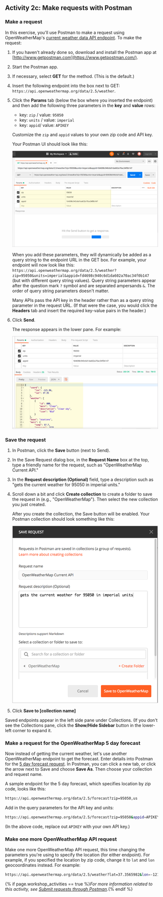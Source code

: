 ## <i class="fa fa-user-circle"></i>  Activity 2c: Make requests with Postman

### Make a request

In this exercise, you'll use Postman to make a request using OpenWeatherMap's [current weather data API endpoint](https://openweathermap.org/current). To make the request:

1.  If you haven't already done so, download and install the Postman app at [http://www.getpostman.com](https://www.getpostman.com/).
2.  Start the Postman app.
3.  If necessary, select **GET** for the method. (This is the default.)
4.  Insert the following endpoint into the box next to GET: `https://api.openweathermap.org/data/2.5/weather`.
5.  Click the **Params** tab (below the box where you inserted the endpoint) and then add the following three parameters in the **key** and **value** rows:

    * key: `zip` / value: `95050`
    * key: `units` / value: `imperial`
    * key: `appid`/ value: `APIKEY`

    Customize the `zip` and `appid` values to your own zip code and API key.

    Your Postman UI should look like this:

    <img src="images/postmanopenweatherapi.png" class="medium"/>

	  When you add these parameters, they will dynamically be added as a query string to the endpoint URL in the GET box. For example, your endpoint will now look like this: `https://api.openweathermap.org/data/2.5/weather?zip=95050&units=imperial&appid=fd4698c940c6d1da602a70ac34f0b147` (but with different query string values). Query string parameters appear after the question mark `?` symbol and are separated ampersands `&`. The order of query string parameters doesn't matter.

    Many APIs pass the API key in the header rather than as a query string parameter in the request URL. (If that were the case, you would click the **Headers** tab and insert the required key-value pairs in the header.)

7.  Click **Send**.

	  The response appears in the lower pane. For example:

    <img src="images/postmanopenweatherapiresponse.png" class="medium"/>

### Save the request

1.  In Postman, click the **Save** button (next to Send).
1.  In the Save Request dialog box, in the **Request Name** box at the top, type a friendly name for the request, such as "OpenWeatherMap Current API."
1.  In the **Request description (Optional)** field, type a description such as "gets the current weather for 95050 in imperial units."
3.  Scroll down a bit and click **Create collection** to create a folder to save the request in (e.g., "OpenWeatherMap"). Then select the new collection you just created.

    After you create the collection, the Save button will be enabled. Your Postman collection should look something like this:

    <img src="images/postmancollectiondialog.png" class="small"/>

4.  Click **Save to [collection name]**

Saved endpoints appear in the left side pane under Collections. (If you don't see the Collections pane, click the **Show/Hide Sidebar** button in the lower-left corner to expand it.

### Make a request for the OpenWeatherMap 5 day forecast

Now instead of getting the current weather, let's use another OpenWeatherMap endpoint to get the forecast. Enter details into Postman for the [5 day forecast request](https://openweathermap.org/forecast5). In Postman, you can click a new tab, or click the arrow next to Save and choose **Save As**. Then choose your collection and request name.

A sample endpoint for the 5 day forecast, which specifies location by zip code, looks like this:

```bash
https://api.openweathermap.org/data/2.5/forecast?zip=95050,us
```

Add in the query parameters for the API key and units:

```bash
https://api.openweathermap.org/data/2.5/forecast?zip=95050&appid=APIKEY&units=imperial
```

(In the above code, replace out `APIKEY` with your own API key.)

### Make one more OpenWeatherMap API request

Make one more OpenWeatherMap API request, this time changing the parameters you're using to specify the location (for either endpoint). For example, if you specified the location by zip code, change it to `lat` and `lon` geocoordinates instead. For example:

```bash
https://api.openweathermap.org/data/2.5/weather?lat=37.3565982&lon=-121.9689848&units=imperial&appid=fd4698c940c6d1da602a70ac34f0b147
```

{% if page.workshop_activities == true %}*For more information related to this activity, see [Submit requests through Postman](docapis_postman.html).*{% endif %}
